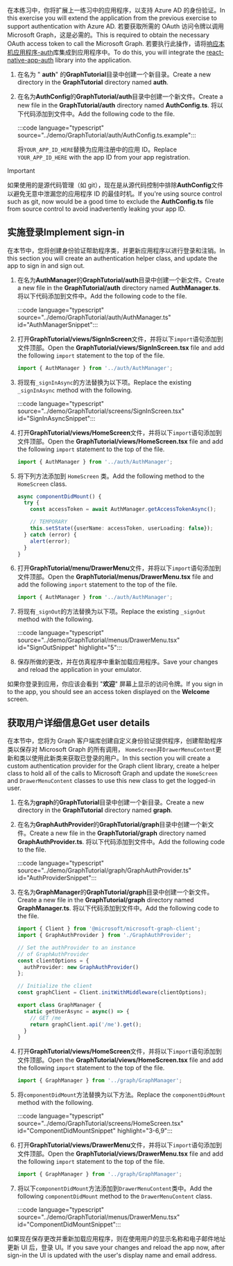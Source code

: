 <!-- markdownlint-disable MD002 MD041 -->

<span data-ttu-id="b2a31-101">在本练习中，你将扩展上一练习中的应用程序，以支持 Azure AD 的身份验证。</span><span class="sxs-lookup"><span data-stu-id="b2a31-101">In this exercise you will extend the application from the previous exercise to support authentication with Azure AD.</span></span> <span data-ttu-id="b2a31-102">若要获取所需的 OAuth 访问令牌以调用 Microsoft Graph，这是必需的。</span><span class="sxs-lookup"><span data-stu-id="b2a31-102">This is required to obtain the necessary OAuth access token to call the Microsoft Graph.</span></span> <span data-ttu-id="b2a31-103">若要执行此操作，请将[响应本机应用程序-auth](https://github.com/FormidableLabs/react-native-app-auth)库集成到应用程序中。</span><span class="sxs-lookup"><span data-stu-id="b2a31-103">To do this, you will integrate the [react-native-app-auth](https://github.com/FormidableLabs/react-native-app-auth) library into the application.</span></span>

1. <span data-ttu-id="b2a31-104">在名为 " **auth**" 的**GraphTutorial**目录中创建一个新目录。</span><span class="sxs-lookup"><span data-stu-id="b2a31-104">Create a new directory in the **GraphTutorial** directory named **auth**.</span></span>
1. <span data-ttu-id="b2a31-105">在名为**AuthConfig**的**GraphTutorial/auth**目录中创建一个新文件。</span><span class="sxs-lookup"><span data-stu-id="b2a31-105">Create a new file in the **GraphTutorial/auth** directory named **AuthConfig.ts**.</span></span> <span data-ttu-id="b2a31-106">将以下代码添加到文件中。</span><span class="sxs-lookup"><span data-stu-id="b2a31-106">Add the following code to the file.</span></span>

    :::code language="typescript" source="../demo/GraphTutorial/auth/AuthConfig.ts.example":::

    <span data-ttu-id="b2a31-107">将`YOUR_APP_ID_HERE`替换为应用注册中的应用 ID。</span><span class="sxs-lookup"><span data-stu-id="b2a31-107">Replace `YOUR_APP_ID_HERE` with the app ID from your app registration.</span></span>

> [!IMPORTANT]
> <span data-ttu-id="b2a31-108">如果使用的是源代码管理（如 git），现在是从源代码控制中排除**AuthConfig**文件以避免无意中泄漏您的应用程序 ID 的最佳时机。</span><span class="sxs-lookup"><span data-stu-id="b2a31-108">If you're using source control such as git, now would be a good time to exclude the **AuthConfig.ts** file from source control to avoid inadvertently leaking your app ID.</span></span>

## <a name="implement-sign-in"></a><span data-ttu-id="b2a31-109">实施登录</span><span class="sxs-lookup"><span data-stu-id="b2a31-109">Implement sign-in</span></span>

<span data-ttu-id="b2a31-110">在本节中，您将创建身份验证帮助程序类，并更新应用程序以进行登录和注销。</span><span class="sxs-lookup"><span data-stu-id="b2a31-110">In this section you will create an authentication helper class, and update the app to sign in and sign out.</span></span>

1. <span data-ttu-id="b2a31-111">在名为**AuthManager**的**GraphTutorial/auth**目录中创建一个新文件。</span><span class="sxs-lookup"><span data-stu-id="b2a31-111">Create a new file in the **GraphTutorial/auth** directory named **AuthManager.ts**.</span></span> <span data-ttu-id="b2a31-112">将以下代码添加到文件中。</span><span class="sxs-lookup"><span data-stu-id="b2a31-112">Add the following code to the file.</span></span>

    :::code language="typescript" source="../demo/GraphTutorial/auth/AuthManager.ts" id="AuthManagerSnippet":::

1. <span data-ttu-id="b2a31-113">打开**GraphTutorial/views/SignInScreen**文件，并将以下`import`语句添加到文件顶部。</span><span class="sxs-lookup"><span data-stu-id="b2a31-113">Open the **GraphTutorial/views/SignInScreen.tsx** file and add the following `import` statement to the top of the file.</span></span>

    ```typescript
    import { AuthManager } from '../auth/AuthManager';
    ```

1. <span data-ttu-id="b2a31-114">将现有`_signInAsync`的方法替换为以下项。</span><span class="sxs-lookup"><span data-stu-id="b2a31-114">Replace the existing `_signInAsync` method with the following.</span></span>

    :::code language="typescript" source="../demo/GraphTutorial/screens/SignInScreen.tsx" id="SignInAsyncSnippet":::

1. <span data-ttu-id="b2a31-115">打开**GraphTutorial/views/HomeScreen**文件，并将以下`import`语句添加到文件顶部。</span><span class="sxs-lookup"><span data-stu-id="b2a31-115">Open the **GraphTutorial/views/HomeScreen.tsx** file and add the following `import` statement to the top of the file.</span></span>

    ```typescript
    import { AuthManager } from '../auth/AuthManager';
    ```

1. <span data-ttu-id="b2a31-116">将下列方法添加到 `HomeScreen` 类。</span><span class="sxs-lookup"><span data-stu-id="b2a31-116">Add the following method to the `HomeScreen` class.</span></span>

    ```typescript
    async componentDidMount() {
      try {
        const accessToken = await AuthManager.getAccessTokenAsync();

        // TEMPORARY
        this.setState({userName: accessToken, userLoading: false});
      } catch (error) {
        alert(error);
      }
    }
    ```

1. <span data-ttu-id="b2a31-117">打开**GraphTutorial/menu/DrawerMenu**文件，并将以下`import`语句添加到文件顶部。</span><span class="sxs-lookup"><span data-stu-id="b2a31-117">Open the **GraphTutorial/menus/DrawerMenu.tsx** file and add the following `import` statement to the top of the file.</span></span>

    ```typescript
    import { AuthManager } from '../auth/AuthManager';
    ```

1. <span data-ttu-id="b2a31-118">将现有`_signOut`的方法替换为以下项。</span><span class="sxs-lookup"><span data-stu-id="b2a31-118">Replace the existing `_signOut` method with the following.</span></span>

    :::code language="typescript" source="../demo/GraphTutorial/menus/DrawerMenu.tsx" id="SignOutSnippet" highlight="5":::

1. <span data-ttu-id="b2a31-119">保存所做的更改，并在仿真程序中重新加载应用程序。</span><span class="sxs-lookup"><span data-stu-id="b2a31-119">Save your changes and reload the application in your emulator.</span></span>

<span data-ttu-id="b2a31-120">如果你登录到应用，你应该会看到 "**欢迎**" 屏幕上显示的访问令牌。</span><span class="sxs-lookup"><span data-stu-id="b2a31-120">If you sign in to the app, you should see an access token displayed on the **Welcome** screen.</span></span>

## <a name="get-user-details"></a><span data-ttu-id="b2a31-121">获取用户详细信息</span><span class="sxs-lookup"><span data-stu-id="b2a31-121">Get user details</span></span>

<span data-ttu-id="b2a31-122">在本节中，您将为 Graph 客户端库创建自定义身份验证提供程序，创建帮助程序类以保存对 Microsoft Graph 的所有调用， `HomeScreen`并`DrawerMenuContent`更新和类以使用此新类来获取已登录的用户。</span><span class="sxs-lookup"><span data-stu-id="b2a31-122">In this section you will create a custom authentication provider for the Graph client library, create a helper class to hold all of the calls to Microsoft Graph and update the `HomeScreen` and `DrawerMenuContent` classes to use this new class to get the logged-in user.</span></span>

1. <span data-ttu-id="b2a31-123">在名为**graph**的**GraphTutorial**目录中创建一个新目录。</span><span class="sxs-lookup"><span data-stu-id="b2a31-123">Create a new directory in the **GraphTutorial** directory named **graph**.</span></span>
1. <span data-ttu-id="b2a31-124">在名为**GraphAuthProvider**的**GraphTutorial/graph**目录中创建一个新文件。</span><span class="sxs-lookup"><span data-stu-id="b2a31-124">Create a new file in the **GraphTutorial/graph** directory named **GraphAuthProvider.ts**.</span></span> <span data-ttu-id="b2a31-125">将以下代码添加到文件中。</span><span class="sxs-lookup"><span data-stu-id="b2a31-125">Add the following code to the file.</span></span>

    :::code language="typescript" source="../demo/GraphTutorial/graph/GraphAuthProvider.ts" id="AuthProviderSnippet":::

1. <span data-ttu-id="b2a31-126">在名为**GraphManager**的**GraphTutorial/graph**目录中创建一个新文件。</span><span class="sxs-lookup"><span data-stu-id="b2a31-126">Create a new file in the **GraphTutorial/graph** directory named **GraphManager.ts**.</span></span> <span data-ttu-id="b2a31-127">将以下代码添加到文件中。</span><span class="sxs-lookup"><span data-stu-id="b2a31-127">Add the following code to the file.</span></span>

    ```typescript
    import { Client } from '@microsoft/microsoft-graph-client';
    import { GraphAuthProvider } from './GraphAuthProvider';

    // Set the authProvider to an instance
    // of GraphAuthProvider
    const clientOptions = {
      authProvider: new GraphAuthProvider()
    };

    // Initialize the client
    const graphClient = Client.initWithMiddleware(clientOptions);

    export class GraphManager {
      static getUserAsync = async() => {
        // GET /me
        return graphClient.api('/me').get();
      }
    }
    ```

1. <span data-ttu-id="b2a31-128">打开**GraphTutorial/views/HomeScreen**文件，并将以下`import`语句添加到文件顶部。</span><span class="sxs-lookup"><span data-stu-id="b2a31-128">Open the **GraphTutorial/views/HomeScreen.tsx** file and add the following `import` statement to the top of the file.</span></span>

    ```typescript
    import { GraphManager } from '../graph/GraphManager';
    ```

1. <span data-ttu-id="b2a31-129">将`componentDidMount`方法替换为以下方法。</span><span class="sxs-lookup"><span data-stu-id="b2a31-129">Replace the `componentDidMount` method with the following.</span></span>

    :::code language="typescript" source="../demo/GraphTutorial/screens/HomeScreen.tsx" id="ComponentDidMountSnippet" highlight="3-6,9":::

1. <span data-ttu-id="b2a31-130">打开**GraphTutorial/views/DrawerMenu**文件，并将以下`import`语句添加到文件顶部。</span><span class="sxs-lookup"><span data-stu-id="b2a31-130">Open the **GraphTutorial/views/DrawerMenu.tsx** file and add the following `import` statement to the top of the file.</span></span>

    ```typescript
    import { GraphManager } from '../graph/GraphManager';
    ```

1. <span data-ttu-id="b2a31-131">将以下`componentDidMount`方法添加到`DrawerMenuContent`类中。</span><span class="sxs-lookup"><span data-stu-id="b2a31-131">Add the following `componentDidMount` method to the `DrawerMenuContent` class.</span></span>

    :::code language="typescript" source="../demo/GraphTutorial/menus/DrawerMenu.tsx" id="ComponentDidMountSnippet":::

<span data-ttu-id="b2a31-132">如果现在保存更改并重新加载应用程序，则在使用用户的显示名称和电子邮件地址更新 UI 后，登录 UI。</span><span class="sxs-lookup"><span data-stu-id="b2a31-132">If you save your changes and reload the app now, after sign-in the UI is updated with the user's display name and email address.</span></span>
